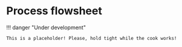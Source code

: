 # Process flowsheet

!!! danger "Under development"

    This is a placeholder! Please, hold tight while the cook works!
